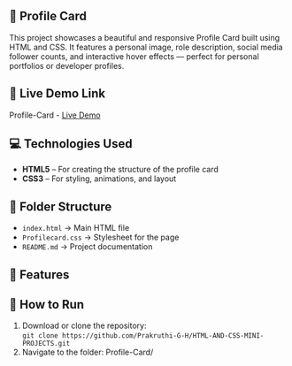 ## 🌟 Profile Card

This project showcases a beautiful and responsive Profile Card built using HTML and CSS.
It features a personal image, role description, social media follower counts, and interactive hover effects — perfect for personal portfolios or developer profiles.

## 🔗 Live Demo Link

Profile-Card - [Live Demo](https://prakruthi-g-h.github.io/HTML-AND-CSS-MINI-PROJECTS/Profile-Card)

## 💻 Technologies Used

- **HTML5** – For creating the structure of the profile card
- **CSS3** – For styling, animations, and layout

## 📁 Folder Structure

- `index.html` → Main HTML file  
- `Profilecard.css` → Stylesheet for the page  
- `README.md` → Project documentation

## 📌 Features


## 🚀 How to Run

1. Download or clone the repository:  
   `git clone https://github.com/Prakruthi-G-H/HTML-AND-CSS-MINI-PROJECTS.git`
2. Navigate to the folder: Profile-Card/
